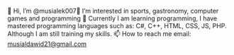 👋 Hi, I’m @musialek007👀 I’m interested in sports, gastronomy, computer games and programming 
🌱 Currently I am learning programming, I have mastered programming languages such as: C#, C++, HTML, CSS, JS, PHP. Although I am still training my skills. 
📫 How to reach me email: musialdawid21@gmail.com

<!---
musialek007/musialek007 is a ✨ special ✨ repository because its `README.md` (this file) appears on your GitHub profile.
You can click the Preview link to take a look at your changes.
--->
